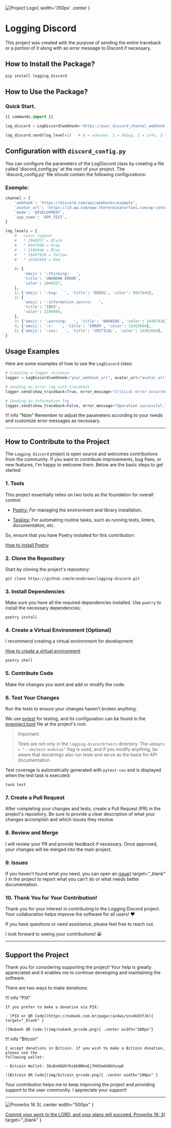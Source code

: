 ![Project Logo](
    img/logging_discord.png
){ width='350px' .center }

# Logging Discord
This project was created with the purpose of sending the entire traceback or a portion of it along with an
error message to Discord if necessary.

## How to Install the Package?
```bash
pip install logging_discord

```

## How to Use the Package?
### Quick Start.

```python
{{ commands.import }}

log_discord = LogDiscord(webhook='https://your_discord_channel_webhook')

log_discord.send(log_level=1)   # 0 = unknown, 1 = debug, 2 = info, 3 = warning, 4 = error, 5 = critical
```

## Configuration with `discord_config.py`

You can configure the parameters of the LogDiscord class by creating a file
called 'discord_config.py' at the root of your project. The 'discord_config.py'
file should contain the following configurations:

### Exemple:

```python
channel = {
    'webhook': 'https://discord.com/api/webhooks/example',
    'avatar_url': 'https://i0.wp.com/www.theterminatorfans.com/wp-content/uploads/2012/09/the-terminator3.jpg?resize=900%2C450&ssl=1',
    'mode': 'DEVELOPMENT',
    'app_name': 'APP_TEST',
}

log_levels = {
    #   color legend:
    #   * 2040357 = Black
    #   * 8947848 = Gray
    #   * 2196944 = Blue
    #   * 16497928 = Yellow
    #   * 14362664 = Red
    
    0: {
        'emoji': ':thinking:   ',
        'title': 'UNKNOWN ERROR',
        'color': 2040357,
    },
    1: {'emoji': ':bug:   ', 'title': 'DEBUG', 'color': 8947848},
    2: {
        'emoji': ':information_source:   ',
        'title': 'INFO',
        'color': 2196944,
    },
    3: {'emoji': ':warning:   ', 'title': 'WARNING', 'color': 16497928},
    4: {'emoji': ':x:   ', 'title': 'ERROR', 'color': 14362664},
    5: {'emoji': ':sos:   ', 'title': 'CRITICAL', 'color': 14362664},
}
```

## Usage Examples

Here are some examples of how to use the `LogDiscord` class:

```python
# Creating a logger instance
logger = LogDiscord(webhook="your_webhook_url", avatar_url="avatar_url", mode="DEVELOPMENT", app_name="MyApp")

# Sending an error log with traceback
logger.send(show_traceback=True, error_message="Critical error occurred!", log_level=5)

# Sending an information log
logger.send(show_traceback=False, error_message="Operation successful.", log_level=2)
```

!!! info "Note"
    Remember to adjust the parameters according to your needs and customize error messages as necessary.

---

## How to Contribute to the Project

The `Logging Discord` project is open source and welcomes contributions from the community. 
If you want to contribute improvements, bug fixes, or new features, 
I'm happy to welcome them. Below are the basic steps to get started:

### 1. Tools

This project essentially relies on two tools as the foundation for overall control:

- [Poetry:](https://python-poetry.org/) For managing the environment and library installation.

- [Taskipy:](https://github.com/illBeRoy/taskipy) For automating routine tasks,
such as running tests, linters, documentation, etc.

So, ensure that you have Poetry installed for this contribution:

[How to install Poetry](https://python-poetry.org/docs/#system-requirements)

### 2. Clone the Repository

Start by cloning the project's repository:

```shell
git clone https://github.com/brunobrown/logging-discord.git
```

### 3. Install Dependencies

Make sure you have all the required dependencies installed. Use `poetry` 
to install the necessary dependencies:

```shell
poetry install
```

### 4. Create a Virtual Environment (Optional)

I recommend creating a virtual environment for development:

[How to create a virtual environment](https://python-poetry.org/docs/basic-usage/#activating-the-virtual-environment)

```shell
poetry shell
```

### 5. Contribute Code

Make the changes you want and add or modify the code.

### 6. Test Your Changes

Run the tests to ensure your changes haven't broken anything.

We use [pytest](https://pytest.org/) for testing, and its configuration can be found in the [pyproject.toml](https://github.com/brunobrown/logging-discord/blob/master/pyproject.toml) file at the project's root.

> Important:
> 
> Tests are not only in the `logging-discord/tests` directory. 
The `addopts = "--doctest-modules"` flag is used, and if you modify anything,
be aware that docstrings also run tests and serve as the basis for API documentation.

Test coverage is automatically generated with `pytest-cov` and is displayed when the test task is executed:

```shell
task test
```

### 7. Create a Pull Request

After completing your changes and tests, create a Pull Request (PR) in the 
project's repository. Be sure to provide a clear description of what your 
changes accomplish and which issues they resolve.

### 8. Review and Merge

I will review your PR and provide feedback if necessary. Once approved, your 
changes will be merged into the main project.

### 9. Issues
If you haven't found what you need, you can open an 
[issue](https://github.com/brunobrown/logging-discord/issues){ target="_blank" } 
in the project to report what you can't do or what needs better documentation.

### 10. Thank You for Your Contribution!

Thank you for your interest in contributing to the Logging Discord project. 
Your collaboration helps improve the software for all users! :heart:

If you have questions or need assistance, please feel free to reach out.

I look forward to seeing your contributions! &#128512;

---

## Support the Project

Thank you for considering supporting the project! Your help is greatly appreciated and it enables me
to continue developing and maintaining the software.

There are two ways to make donations:

!!! info "PIX"

    If you prefer to make a donation via PIX:

    - [PIX or QR Code](https://nubank.com.br/pagar/az4ws/snv4Ud3fJk){ target="_blank" }

    ![Nubank QR Code:](img/nubank_qrcode.png){ .center width="200px"}


!!! info "Bitcoin"

    I accept donations in Bitcoin. If you wish to make a Bitcoin donation, please use the
    following wallet:

    - Bitcoin Wallet: 3QvDoHGUhYksbb9NkoEj7H45md48GXsnp6

    ![Bitcoin QR Code](img/bitcoin_qrcode.png){ .center width="200px" }


Your contribution helps me to keep improving the project and providing support to the user community. I appreciate your support!

---

![Proverbs 16 3](img/proverbs_16_3.jpg){ .center width="500px" }

[Commit your work to the LORD, and your plans will succeed. Proverbs 16: 3](https://www.bible.com/bible/116/PRO.16.NLT){ target="_blank" }

